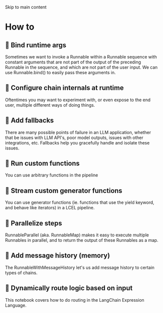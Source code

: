 Skip to main content

# How to

## 📄️ Bind runtime args

Sometimes we want to invoke a Runnable within a Runnable sequence with constant arguments that are not part of the output of the preceding Runnable in the sequence, and which are not part of the user
input. We can use Runnable.bind() to easily pass these arguments in.

## 📄️ Configure chain internals at runtime

Oftentimes you may want to experiment with, or even expose to the end user, multiple different ways of doing things.

## 📄️ Add fallbacks

There are many possible points of failure in an LLM application, whether that be issues with LLM API's, poor model outputs, issues with other integrations, etc. Fallbacks help you gracefully handle
and isolate these issues.

## 📄️ Run custom functions

You can use arbitrary functions in the pipeline

## 📄️ Stream custom generator functions

You can use generator functions (ie. functions that use the yield keyword, and behave like iterators) in a LCEL pipeline.

## 📄️ Parallelize steps

RunnableParallel (aka. RunnableMap) makes it easy to execute multiple Runnables in parallel, and to return the output of these Runnables as a map.

## 📄️ Add message history (memory)

The RunnableWithMessageHistory let's us add message history to certain types of chains.

## 📄️ Dynamically route logic based on input

This notebook covers how to do routing in the LangChain Expression Language.
